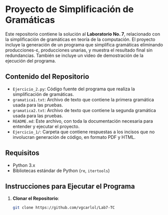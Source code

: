 # Proyecto de Simplificación de Gramáticas

Este repositorio contiene la solución al **Laboratorio No. 7**, relacionado con la simplificación de gramáticas en teoría de la computación. El proyecto incluye la generación de un programa que simplifica gramáticas eliminando producciones-ε, producciones unarias, y muestra el resultado final sin redundancias. También se incluye un video de demostración de la ejecución del programa.

## Contenido del Repositorio

- `Ejercicio_2.py`: Código fuente del programa que realiza la simplificación de gramáticas.
- `gramatica1.txt`: Archivo de texto que contiene la primera gramática usada para las pruebas.
- `gramatica2.txt`: Archivo de texto que contiene la segunda gramática usada para las pruebas.
- `README.md`: Este archivo, con toda la documentación necesaria para entender y ejecutar el proyecto.
- `Ejercicio_1/`: Carpeta que contiene respuestas a los incisos que no involucran generación de código, en formato PDF y HTML.

## Requisitos

- Python 3.x
- Bibliotecas estándar de Python (`re`, `itertools`)

## Instrucciones para Ejecutar el Programa

1. **Clonar el Repositorio**:
   ```sh
   git clone https://github.com/vgcarlol/Lab7-TC
